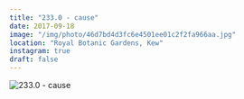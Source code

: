 ```yaml
---
title: "233.0 - cause"
date: 2017-09-18
image: "/img/photo/46d7bd4d3fc6e4501ee01c2f2fa966aa.jpg"
location: "Royal Botanic Gardens, Kew"
instagram: true
draft: false
---
```


![233.0 - cause](/img/photo/46d7bd4d3fc6e4501ee01c2f2fa966aa.jpg)
